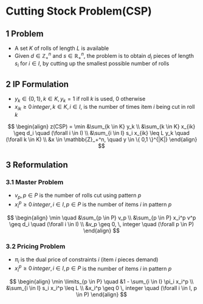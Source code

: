 # Cutting Stock Problem(CSP)

## 1 Problem
* A set $K$ of rolls of length $L$ is available
* Given $d \in \mathbb{Z}_+^n$ and $s \in \mathbb{R}_+^n$, the problem is to obtain $d_i$ pieces of length $s_i$ for $i \in I$, by cutting up the smallest possible number of rolls


## 2 IP Formulation
* $y_k \in \{0,1\}, k \in K, y_k = 1$ if roll $k$ is used, 0 otherwise
* $x_{ik} \geq 0 \, integer, k \in K, i \in I,$ is the number of times item $i$ being cut in roll $k$

$$
\begin{align}
z(CSP) = \min &\sum_{k \in K} y_k \\
&\sum_{k \in K} x_{ik} \geq d_i \quad (\forall i \in I) \\
&\sum_{i \in I} s_i x_{ik} \leq L y_k \quad (\forall k \in K) \\
&x \in \mathbb{Z}_+^n, \quad y \in \{ 0,1 \}^{|K|}
\end{align}
$$


## 3 Reformulation
### 3.1 Master Problem
* $v_p, p \in P$ is the number of rolls cut using pattern $p$
* $x_i^p \geq 0 \, integer, i \in I, p \in P$ is the number of items $i$ in pattern $p$

$$
\begin{align}
\min \quad &\sum_{p \in P} v_p \\
&\sum_{p \in P} x_i^p v^p \geq d_i \quad (\forall i \in I) \\
&v_p \geq 0, \, integer \quad (\forall p \in P)
\end{align}
$$

### 3.2 Pricing Problem
* $\pi_i$ is the dual price of constraints $i$ (item $i$ pieces demand)
* $x_i^p \geq 0 \, integer, i \in I, p \in P$ is the number of items $i$ in pattern $p$

$$
\begin{align}
\min \limits_{p \in P} \quad &1 - \sum_{i \in I} \pi_i x_i^p \\
&\sum_{i \in I} s_i x_i^p \leq L \\
&x_i^p \geq 0 \, integer \quad (\forall i \in I, p \in P)
\end{align}
$$
 
